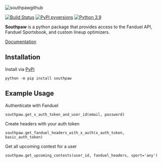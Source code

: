 
![southpawgithub](https://user-images.githubusercontent.com/12603953/126020923-ea260184-ac3c-4960-bec3-0e68e3b89136.png)

[![Build Status](https://circleci.com/gh/bcanfield/southpaw/tree/main.svg?style=shield)](https://circleci.com/gh/bcanfield/southpaw/?branch=main)
[![PyPI pyversions](https://img.shields.io/pypi/v/southpaw)](https://pypi.python.org/pypi/southpaw/) [![Python 3.9](https://img.shields.io/badge/python-3.9-blue.svg)](https://www.python.org/downloads/release/python-360/)

**Southpaw** is a python package that provides access to the Fanduel API, Fanduel Sportsbook, and custom lineup optimizers.  

[Documentation](https://bcanfield.github.io/southpaw/)

## Installation

Install via [PyPi](https://pypi.org/project/southpaw/)
```
python -m pip install southpaw
```

## Example Usage
Authenticate with Fanduel
```
southpaw.get_x_auth_token_and_user_id(email, password)
```
Create headers with your auth token
```
southpaw.get_fanduel_headers_with_x_auth(x_auth_token, basic_auth_token)
```
Get all upcoming contest for a user
```
southpaw.get_upcoming_contests(user_id, fanduel_headers, sport='any')
```